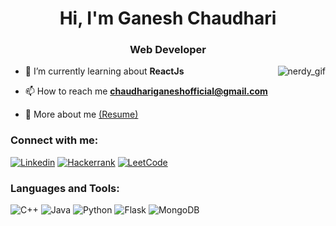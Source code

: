 <h1 align="center">Hi, I'm Ganesh Chaudhari</h1>
<h3 align="center">Web Developer</h3>
<p><img align="right" style="white-space:nowrap;" src="https://giphy.com/embed/SWoSkN6DxTszqIKEqv" alt="nerdy_gif" /></p>

- 🌱 I’m currently learning about **ReactJs**

- 📫 How to reach me **chaudhariganeshofficial@gmail.com**

- 📄 More about me [(Resume)]()

<h3 align="left">Connect with me:</h3>
<p align="left">
  
[![Linkedin](https://img.shields.io/badge/LinkedIn-0A66C2.svg?style=for-the-badge&logo=LinkedIn&logoColor=white)](https://www.linkedin.com/in/ganesh2111/)
[![Hackerrank](https://img.shields.io/badge/HackerRank-2EC866.svg?style=for-the-badge&logo=HackerRank&logoColor=white)](https://www.hackerrank.com/ganesh_01)
[![LeetCode](https://img.shields.io/badge/LeetCode-FFA116.svg?style=for-the-badge&logo=LeetCode&logoColor=white)](https://leetcode.com/ganeshbyte/)

<h3 align="left">Languages and Tools:</h3>


![C++](https://img.shields.io/badge/C++-00599C.svg?style=for-the-badge&logo=C++&logoColor=white)
![Java](https://img.shields.io/badge/Java-007396.svg?style=for-the-badge&logo=Java&logoColor=white)
![Python](https://img.shields.io/badge/Python-3776AB.svg?style=for-the-badge&logo=Python&logoColor=white)
![Flask](https://img.shields.io/badge/Flask-000000.svg?style=for-the-badge&logo=Flask&logoColor=white)
![MongoDB](https://img.shields.io/badge/MongoDB-47A248.svg?style=for-the-badge&logo=MongoDB&logoColor=white)
